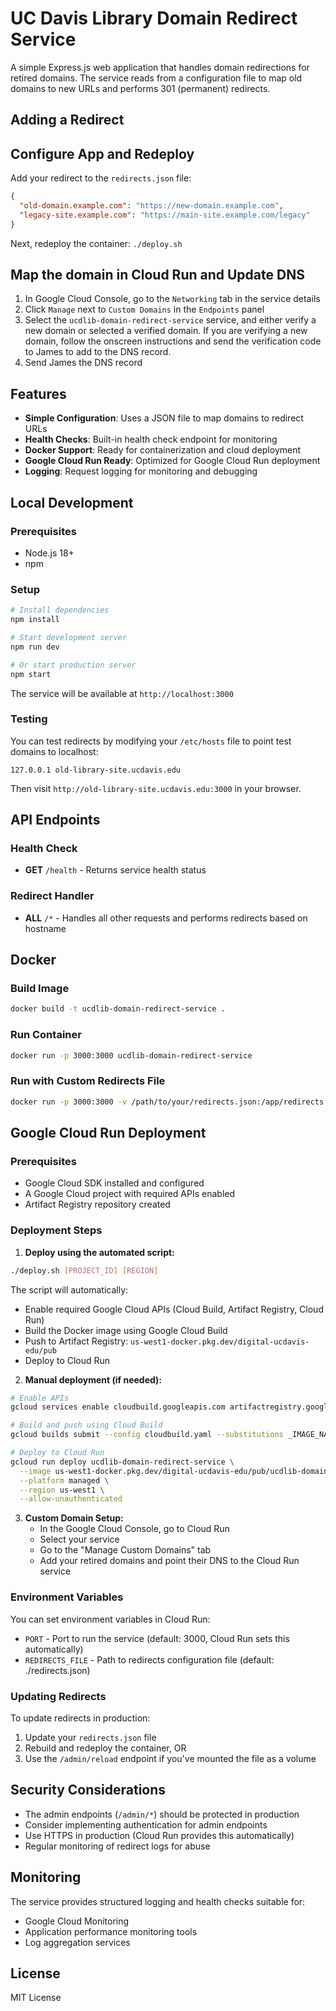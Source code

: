 # UC Davis Library Domain Redirect Service

A simple Express.js web application that handles domain redirections for retired domains. The service reads from a configuration file to map old domains to new URLs and performs 301 (permanent) redirects.

## Adding a Redirect

## Configure App and Redeploy
Add your redirect to the `redirects.json` file:

```json
{
  "old-domain.example.com": "https://new-domain.example.com",
  "legacy-site.example.com": "https://main-site.example.com/legacy"
}
```

Next, redeploy the container:  `./deploy.sh`

## Map the domain in Cloud Run and Update DNS
1. In Google Cloud Console, go to the `Networking` tab in the service details
2. Click `Manage` next to `Custom Domains` in the `Endpoints` panel
3. Select the `ucdlib-domain-redirect-service` service, and either verify a new domain or selected a verified domain. If you are verifying a new domain, follow the onscreen instructions and send the verification code to James to add to the DNS record.
4. Send James the DNS record

## Features

- **Simple Configuration**: Uses a JSON file to map domains to redirect URLs
- **Health Checks**: Built-in health check endpoint for monitoring
- **Docker Support**: Ready for containerization and cloud deployment
- **Google Cloud Run Ready**: Optimized for Google Cloud Run deployment
- **Logging**: Request logging for monitoring and debugging

## Local Development

### Prerequisites
- Node.js 18+ 
- npm

### Setup
```bash
# Install dependencies
npm install

# Start development server
npm run dev

# Or start production server
npm start
```

The service will be available at `http://localhost:3000`

### Testing
You can test redirects by modifying your `/etc/hosts` file to point test domains to localhost:
```
127.0.0.1 old-library-site.ucdavis.edu
```

Then visit `http://old-library-site.ucdavis.edu:3000` in your browser.

## API Endpoints

### Health Check
- **GET** `/health` - Returns service health status

### Redirect Handler
- **ALL** `/*` - Handles all other requests and performs redirects based on hostname

## Docker

### Build Image
```bash
docker build -t ucdlib-domain-redirect-service .
```

### Run Container
```bash
docker run -p 3000:3000 ucdlib-domain-redirect-service
```

### Run with Custom Redirects File
```bash
docker run -p 3000:3000 -v /path/to/your/redirects.json:/app/redirects.json ucdlib-domain-redirect-service
```

## Google Cloud Run Deployment

### Prerequisites
- Google Cloud SDK installed and configured
- A Google Cloud project with required APIs enabled
- Artifact Registry repository created

### Deployment Steps

1. **Deploy using the automated script:**
```bash
./deploy.sh [PROJECT_ID] [REGION]
```

The script will automatically:
- Enable required Google Cloud APIs (Cloud Build, Artifact Registry, Cloud Run)
- Build the Docker image using Google Cloud Build
- Push to Artifact Registry: `us-west1-docker.pkg.dev/digital-ucdavis-edu/pub`
- Deploy to Cloud Run

2. **Manual deployment (if needed):**
```bash
# Enable APIs
gcloud services enable cloudbuild.googleapis.com artifactregistry.googleapis.com run.googleapis.com

# Build and push using Cloud Build
gcloud builds submit --config cloudbuild.yaml --substitutions _IMAGE_NAME=us-west1-docker.pkg.dev/digital-ucdavis-edu/pub/ucdlib-domain-redirect-service .

# Deploy to Cloud Run
gcloud run deploy ucdlib-domain-redirect-service \
  --image us-west1-docker.pkg.dev/digital-ucdavis-edu/pub/ucdlib-domain-redirect-service \
  --platform managed \
  --region us-west1 \
  --allow-unauthenticated
```

3. **Custom Domain Setup:**
   - In the Google Cloud Console, go to Cloud Run
   - Select your service
   - Go to the "Manage Custom Domains" tab
   - Add your retired domains and point their DNS to the Cloud Run service

### Environment Variables

You can set environment variables in Cloud Run:

- `PORT` - Port to run the service (default: 3000, Cloud Run sets this automatically)
- `REDIRECTS_FILE` - Path to redirects configuration file (default: ./redirects.json)

### Updating Redirects

To update redirects in production:

1. Update your `redirects.json` file
2. Rebuild and redeploy the container, OR
3. Use the `/admin/reload` endpoint if you've mounted the file as a volume

## Security Considerations

- The admin endpoints (`/admin/*`) should be protected in production
- Consider implementing authentication for admin endpoints
- Use HTTPS in production (Cloud Run provides this automatically)
- Regular monitoring of redirect logs for abuse

## Monitoring

The service provides structured logging and health checks suitable for:
- Google Cloud Monitoring
- Application performance monitoring tools
- Log aggregation services

## License

MIT License
